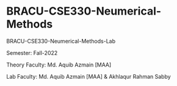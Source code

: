 # BRACU-CSE330-Neumerical-Methods
BRACU-CSE330-Neumerical-Methods-Lab

Semester: Fall-2022

Theory Faculty: Md. Aquib Azmain [MAA]

Lab Faculty: Md. Aquib Azmain [MAA] & Akhlaqur Rahman Sabby

